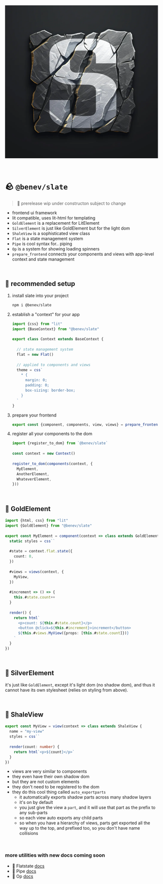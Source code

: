 
![](./assets/s.webp)

<br/>

# 🪨 `@benev/slate`

> 🚧 prerelease wip under constructon subject to change

- frontend ui framework
- lit compatible, uses lit-html for templating
- `GoldElement` is a replacement for LitElement
- `SilverElement` is just like GoldElement but for the light dom
- `ShaleView` is a sophisticated view class
- `Flat` is a state management system
- `Pipe` is cool syntax for.. piping
- `Op` is a system for showing loading spinners
- `prepare_frontend` connects your components and views with app-level context and state management

<br/>

## 👷 recommended setup

1. install slate into your project
    ```sh
    npm i @benev/slate
    ```
1. establish a "context" for your app
    ```ts
    import {css} from "lit"
    import {BaseContext} from "@benev/slate"

    export class Context extends BaseContext {

      // state management system
      flat = new Flat()

      // applied to components and views
      theme = css`
        * {
          margin: 0;
          padding: 0;
          box-sizing: border-box;
        }
      `
    }
    ```
1. prepare your frontend
    ```ts
    export const {component, components, view, views} = prepare_frontend<Context>()
    ```
1. register all your components to the dom
    ```ts
    import {register_to_dom} from `@benev/slate`

    const context = new Context()

    register_to_dom(components(context, {
      MyElement,
      AnotherElement,
      WhateverElement,
    }))
    ```

<br/>

## 🥇 GoldElement

```ts
import {html, css} from "lit"
import {GoldElement} from "@benev/slate"

export const MyElement = component(context => class extends GoldElement {
  static styles = css``

  #state = context.flat.state({
    count: 0,
  })

  #views = views(context, {
    MyView,
  })

  #increment => () => {
    this.#state.count++
  }

  render() {
    return html`
      <p>count: ${this.#state.count}</p>
      <button @click=${this.#increment}>increment</button>
      ${this.#views.MyView({props: [this.#state.count]})}
    `
  }
})
```

<br/>

## 🥈 SilverElement

it's just like `GoldElement`, except it's light dom (no shadow dom), and thus it cannot have its own stylesheet (relies on styling from above).

<br/>

## 🗿 ShaleView

```ts
export const MyView = view(context => class extends ShaleView {
  name = "my-view"
  styles = css``

  render(count: number) {
    return html`<p>${count}</p>`
  }
})
```
- views are very similar to components
- they even have their own shadow dom
- but they are not custom elements
- they don't need to be registered to the dom
- they do this cool thing called `auto_exportparts`
  - it automatically exports shadow parts across many shadow layers
  - it's on by default
  - you just give the view a `part`, and it will use that part as the prefix to any sub-parts
  - so each view auto exports any child parts
  - so when you have a hierarchy of views, parts get exported all the way up to the top, and prefixed too, so you don't have name collisions

<br/>

### more utilities with new docs coming soon

- 🥞 Flatstate [docs](https://github.com/benevolent-games/frog#-flatstate)
- 🪈 Pipe [docs](https://github.com/benevolent-games/frog#-pipe)
- 💫 Op [docs](https://github.com/benevolent-games/frog#-op)


